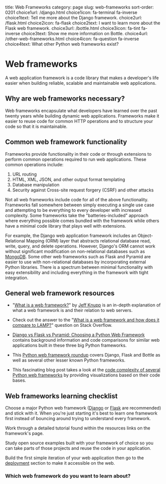 title: Web Frameworks
category: page
slug: web-frameworks
sort-order: 0201
choice1url: /django.html
choice1icon: fa-terminal fa-inverse
choice1text: Tell me more about the Django framework.
choice2url: /flask.html
choice2icon: fa-flask
choice2text: I want to learn more about the Flask web framework.
choice3url: /bottle.html
choice3icon: fa-tint fa-inverse
choice3text: Show me more information on Bottle.
choice4url: /other-web-frameworks.html
choice4icon: fa-question fa-inverse
choice4text: What other Python web frameworks exist?


# Web frameworks
A web application framework is a code library that makes a developer's life
easier when building reliable, scalable and maintainable web applications.


## Why are web frameworks necessary?
Web frameworks encapsulate what developers have learned over the past twenty
years while building dynamic web applications. Frameworks make it easier
to reuse code for common HTTP operations and to structure your code so that 
it is maintainable.


## Common web framework functionality
Frameworks provide functionality in their code or through extensions to 
perform common operations required to run web applications. These common 
operations include:

1. URL routing
2. HTML, XML, JSON, and other output format templating
3. Database manipulation
4. Security against Cross-site request forgery (CSRF) and other attacks

Not all web frameworks include code for all of the above 
functionality. Frameworks fall somewhere between simply executing a 
single use case and attempting to be everything to every developer with
increased complexity. Some frameworks take the "batteries-included" approach 
where everything possible comes bundled with the framework while others 
have a minimal code library that plays well with extensions.

For example, the Django web application framework includes an 
Object-Relational Mapping (ORM) layer that abstracts relational database 
read, write, query, and delete operations. However, Django's ORM
cannot work without significant modification on non-relational databases such as 
[MongoDB](http://www.mongodb.org/).
Some other web frameworks such as Flask and Pyramid are easier to
use with non-relational databases by incorporating external Python libraries.
There is a spectrum between minimal functionality with easy extensibility and
including everything in the framework with tight integration.


## General web framework resources
* "[What is a web framework?](http://www.jeffknupp.com/blog/2014/03/03/what-is-a-web-framework/)"
  by [Jeff Knupp](https://twitter.com/jeffknupp)
  is an in-depth explanation of what a web framework is and their relation
  to web servers.

* Check out the answer to the 
  "[What is a web framework and how does it compare to LAMP?](http://stackoverflow.com/questions/4507506/what-is-a-web-framework-how-does-it-compare-with-lamp)"
  question on Stack Overflow.

* [Django vs Flask vs Pyramid: Choosing a Python Web Framework](https://www.airpair.com/python/posts/django-flask-pyramid)
  contains background information and code comparisons for similar
  web applications built in these three big Python frameworks.

* This [Python web framework roundup](http://www.konstruktor.ee/blog/python-web-framework-roundup/)
  covers Django, Flask and Bottle as well as several other lesser known Python
  frameworks.

* This fascinating blog post takes a look at the 
  [code complexity of several Python web frameworks](http://grokcode.com/864/snakefooding-python-code-for-complexity-visualization/)
  by providing visualizations based on their code bases.


## Web frameworks learning checklist
<i class="fa fa-check-square-o"></i> 
Choose a major Python web framework ([Django](/django.html) or 
[Flask](/flask.html) are recommended) and stick with it. When you're just
starting it's best to learn one framework first instead of bouncing around
trying to understand every framework. 

<i class="fa fa-check-square-o"></i> 
Work through a detailed tutorial found within the resources links on the
framework's page.

<i class="fa fa-check-square-o"></i> 
Study open source examples built with your framework of choice so you can 
take parts of those projects and reuse the code in your application.

<i class="fa fa-check-square-o"></i> 
Build the first simple iteration of your web application then go to
the [deployment](/deployment.html) section to make it accessible on the 
web.


### Which web framework do you want to learn about?
